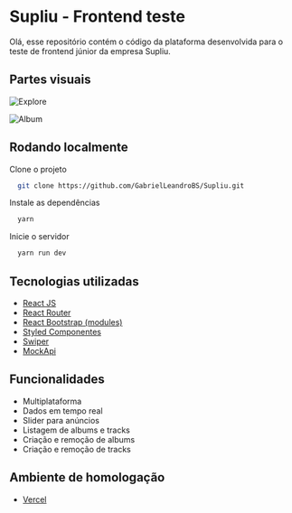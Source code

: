 
# Supliu - Frontend teste

Olá, esse repositório contém o código da plataforma desenvolvida
para o teste de frontend júnior da empresa Supliu.



## Partes visuais

![Explore](https://i.ibb.co/bJ4b841/suppli.png)

![Album](https://i.ibb.co/qR991dX/suppli-album.png)


## Rodando localmente

Clone o projeto

```bash
  git clone https://github.com/GabrielLeandroBS/Supliu.git
```

Instale as dependências

```bash
  yarn
```

Inicie o servidor

```bash
  yarn run dev
```


## Tecnologias utilizadas 

 - [React JS](https://reactjs.org/)
 - [React Router](https://v5.reactrouter.com/web/example/no-match)
 - [React Bootstrap (modules)](https://react-bootstrap.github.io/)
 - [Styled Componentes](https://styled-components.com/)
 - [Swiper](https://swiperjs.com/swiper-api)
 - [MockApi](https://mockapi.io/)



 


## Funcionalidades

- Multiplataforma
- Dados em tempo real
- Slider para anúncios
- Listagem de albums e tracks
- Criação e remoção de albums
- Criação e remoção de tracks


## Ambiente de homologação

 - [Vercel](https://supliu.vercel.app/)

